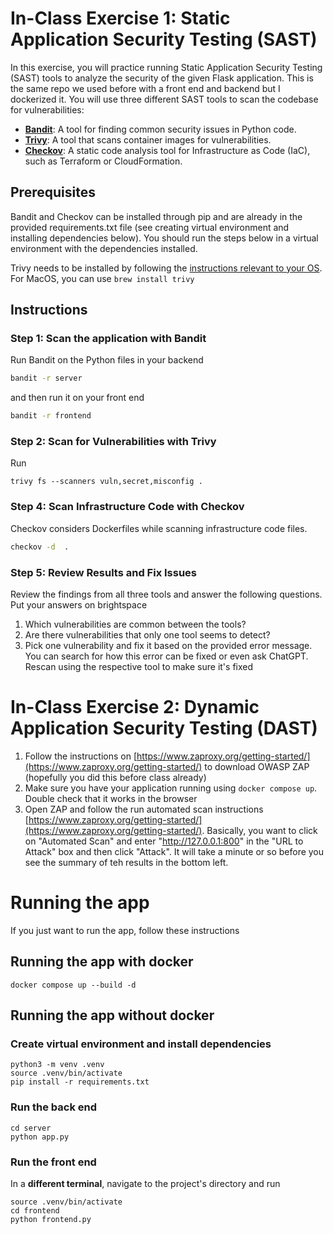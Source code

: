 

# In-Class Exercise 1: Static Application Security Testing (SAST)

In this exercise, you will practice running Static Application Security Testing (SAST) tools to analyze the security of the given Flask application. This is the same repo we used before with a front end and backend but I dockerized it. You will use three different SAST tools to scan the codebase for vulnerabilities:

- **[Bandit](https://bandit.readthedocs.io/en/latest/)**: A tool for finding common security issues in Python code.
- **[Trivy](https://trivy.dev/latest/)**: A tool that scans container images for vulnerabilities.
- **[Checkov](https://www.checkov.io)**: A static code analysis tool for Infrastructure as Code (IaC), such as Terraform or CloudFormation.

## Prerequisites

Bandit and Checkov can be installed through pip and are already in the provided requirements.txt file (see creating virtual environment and installing dependencies below). You should run the steps below in a virtual environment with the dependencies installed.

Trivy needs to be installed by following the [instructions relevant to your OS](https://github.com/aquasecurity/trivy). For MacOS, you can use `brew install trivy`

## Instructions

### Step 1: Scan the application with Bandit

Run Bandit on the Python files in your backend

```bash
bandit -r server
```

and then run it on your front end

```bash
bandit -r frontend
```

### Step 2: Scan for Vulnerabilities with Trivy
 
 Run 

```
trivy fs --scanners vuln,secret,misconfig .
```


### Step 4: Scan Infrastructure Code with Checkov

Checkov considers Dockerfiles while scanning infrastructure code files.

```bash
checkov -d  .
```

### Step 5: Review Results and Fix Issues

Review the findings from all three tools and answer the following questions. Put your answers on brightspace

1. Which vulnerabilities are common between the tools?
2. Are there vulnerabilities that only one tool seems to detect?
3. Pick one vulnerability and fix it based on the provided error message. You can search for how this error can be fixed or even ask ChatGPT. Rescan using the respective tool to make sure it's fixed

# In-Class Exercise 2: Dynamic Application Security Testing (DAST)

1. Follow the instructions on [https://www.zaproxy.org/getting-started/](https://www.zaproxy.org/getting-started/) to download OWASP ZAP (hopefully you did this before class already)
2. Make sure you have your application running using `docker compose up`. Double check that it works in the browser
3. Open ZAP and follow the run automated scan instructions [https://www.zaproxy.org/getting-started/](https://www.zaproxy.org/getting-started/). Basically, you want to click on "Automated Scan" and enter "http://127.0.0.1:800" in the "URL to Attack" box and then click "Attack". It will take a minute or so before you see the summary of teh results in the bottom left.


# Running the app

If you just want to run the app, follow these instructions

## Running the app with docker

```
docker compose up --build -d
```

## Running the app without docker

### Create virtual environment and install dependencies

```
python3 -m venv .venv
source .venv/bin/activate
pip install -r requirements.txt
```

### Run the back end

```
cd server
python app.py
```

### Run the front end

In a **different terminal**, navigate to the project's directory and run

```
source .venv/bin/activate
cd frontend
python frontend.py
```

